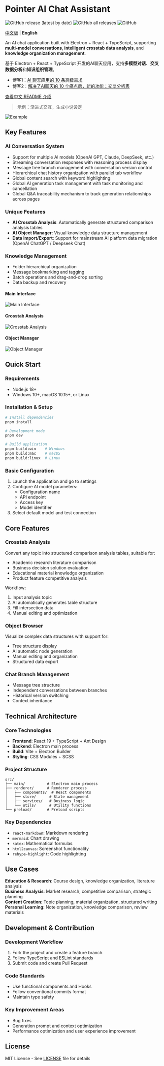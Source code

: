 # Pointer AI Chat Assistant

![GitHub release (latest by date)](https://img.shields.io/github/v/release/experdot/pointer)
![GitHub all releases](https://img.shields.io/github/downloads/experdot/pointer/total)
![GitHub](https://img.shields.io/github/license/experdot/pointer)

[中文版](README.zh-CN.md) | **English**

An AI chat application built with Electron + React + TypeScript, supporting **multi-model conversations**, **intelligent crosstab data analysis**, and **knowledge organization management**.

基于 Electron + React + TypeScript 开发的AI聊天应用，支持**多模型对话**、**交叉数据分析**和**知识组织管理**。

- 博客1：[AI 聊天应用的 10 条高级需求](https://www.cnblogs.com/experdot/p/18924253)
- 博客2：[解决了AI聊天的 10 个痛点后，新的功能：交叉分析表](https://www.cnblogs.com/experdot/p/18974641)

[查看中文 README 介绍](README.zh-CN.md) 

> 示例：渐进式交互，生成小说设定

![Example](./Screenshot-0.png)

## Key Features

### AI Conversation System

- Support for multiple AI models (OpenAI GPT, Claude, DeepSeek, etc.)
- Streaming conversation responses with reasoning process display
- Message tree branch management with conversation version control
- Hierarchical chat history organization with parallel tab workflow
- Global content search with keyword highlighting
- Global AI generation task management with task monitoring and cancellation
- Global Q&A traceability mechanism to track generation relationships across pages

### Unique Features

- **AI Crosstab Analysis**: Automatically generate structured comparison analysis tables
- **AI Object Manager**: Visual knowledge data structure management
- **Data Import/Export**: Support for mainstream AI platform data migration (OpenAI ChatGPT / Deepseek Chat)

### Knowledge Management

- Folder hierarchical organization
- Message bookmarking and tagging
- Batch operations and drag-and-drop sorting
- Data backup and recovery

#### Main Interface

![Main Interface](./Screenshot-1.png)

#### Crosstab Analysis

![Crosstab Analysis](./Screenshot-2.png)

#### Object Manager

![Object Manager](./Screenshot-3.png)

## Quick Start

### Requirements

- Node.js 18+
- Windows 10+, macOS 10.15+, or Linux

### Installation & Setup

```bash
# Install dependencies
pnpm install

# Development mode
pnpm dev

# Build application
pnpm build:win    # Windows
pnpm build:mac    # macOS
pnpm build:linux  # Linux
```

### Basic Configuration

1. Launch the application and go to settings
2. Configure AI model parameters:
   - Configuration name
   - API endpoint
   - Access key
   - Model identifier
3. Select default model and test connection

## Core Features

### Crosstab Analysis

Convert any topic into structured comparison analysis tables, suitable for:

- Academic research literature comparison
- Business decision solution evaluation
- Educational material knowledge organization
- Product feature competitive analysis

Workflow:

1. Input analysis topic
2. AI automatically generates table structure
3. Fill intersection data
4. Manual editing and optimization

### Object Browser

Visualize complex data structures with support for:

- Tree structure display
- AI automatic node generation
- Manual editing and organization
- Structured data export

### Chat Branch Management

- Message tree structure
- Independent conversations between branches
- Historical version switching
- Context inheritance

## Technical Architecture

### Core Technologies

- **Frontend**: React 19 + TypeScript + Ant Design
- **Backend**: Electron main process
- **Build**: Vite + Electron Builder
- **Styling**: CSS Modules + SCSS

### Project Structure

```
src/
├── main/          # Electron main process
├── renderer/      # Renderer process
│   ├── components/  # React components
│   ├── store/      # State management
│   ├── services/   # Business logic
│   └── utils/      # Utility functions
└── preload/       # Preload scripts
```

### Key Dependencies

- `react-markdown`: Markdown rendering
- `mermaid`: Chart drawing
- `katex`: Mathematical formulas
- `html2canvas`: Screenshot functionality
- `rehype-highlight`: Code highlighting

## Use Cases

**Education & Research**: Course design, knowledge organization, literature analysis  
**Business Analysis**: Market research, competitive comparison, strategic planning  
**Content Creation**: Topic planning, material organization, structured writing  
**Personal Learning**: Note organization, knowledge comparison, review materials

## Development & Contribution

### Development Workflow

1. Fork the project and create a feature branch
2. Follow TypeScript and ESLint standards
3. Submit code and create Pull Request

### Code Standards

- Use functional components and Hooks
- Follow conventional commits format
- Maintain type safety

### Key Improvement Areas

- Bug fixes
- Generation prompt and context optimization
- Performance optimization and user experience improvement

## License

MIT License - See [LICENSE](LICENSE) file for details 